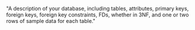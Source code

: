 "A description of your database, including tables, attributes, primary keys, foreign keys, foreign key constraints, 
FDs, whether in 3NF, and one or two rows of sample data for each table."

